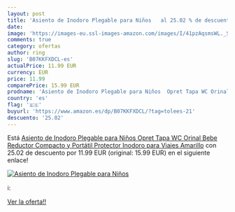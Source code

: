 ```yaml
---
layout: post
title: 'Asiento de Inodoro Plegable para Niños   al 25.02 % de descuento'
date: 
image: 'https://images-eu.ssl-images-amazon.com/images/I/41pzAqsmsWL._SL200_.jpg'
comments: true
category: ofertas
author: ring
slug: 'B07KKFXDCL-es'
actualPrice: 11.99 EUR
currency: EUR
price: 11.99
comparePrice: 15.99 EUR
prodname: 'Asiento de Inodoro Plegable para Niños  Opret Tapa WC Orinal Bebe Reductor Compacto y Portátil Protector Inodoro para Viajes  Amarillo'
country: 'es'
flag: '🇪🇸'
buyurl: 'https://www.amazon.es/dp/B07KKFXDCL/?tag=tolees-21'
descuento: '25.02'
---
```


Está [Asiento de Inodoro Plegable para Niños  Opret Tapa WC Orinal Bebe Reductor Compacto y Portátil Protector Inodoro para Viajes  Amarillo](https://www.amazon.es/dp/B07KKFXDCL/?tag=tolees-21) con 25.02 de descuento por 11.99 EUR (original: 15.99 EUR) en el siguiente enlace!

[![Asiento de Inodoro Plegable para Niños  ](https://images-eu.ssl-images-amazon.com/images/I/41pzAqsmsWL._SL200_.jpg)](https://www.amazon.es/dp/B07KKFXDCL/?tag=tolees-21)

ℹ️:


[Ver la oferta!!](https://www.amazon.es/dp/B07KKFXDCL/?tag=tolees-21)
